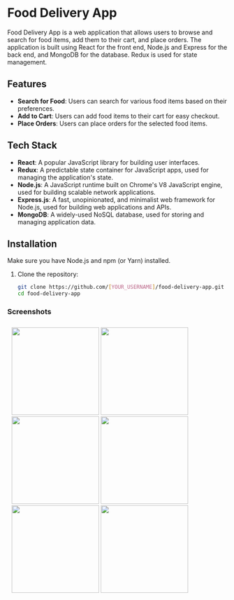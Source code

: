 # Food Delivery App

Food Delivery App is a web application that allows users to browse and search for food items, add them to their cart, and place orders. The application is built using React for the front end, Node.js and Express for the back end, and MongoDB for the database. Redux is used for state management.

## Features

- **Search for Food**: Users can search for various food items based on their preferences.
- **Add to Cart**: Users can add food items to their cart for easy checkout.
- **Place Orders**: Users can place orders for the selected food items.

## Tech Stack

- **React**: A popular JavaScript library for building user interfaces.
- **Redux**: A predictable state container for JavaScript apps, used for managing the application's state.
- **Node.js**: A JavaScript runtime built on Chrome's V8 JavaScript engine, used for building scalable network applications.
- **Express.js**: A fast, unopinionated, and minimalist web framework for Node.js, used for building web applications and APIs.
- **MongoDB**: A widely-used NoSQL database, used for storing and managing application data.

## Installation

Make sure you have Node.js and npm (or Yarn) installed.

1. Clone the repository:
   ```sh
   git clone https://github.com/[YOUR_USERNAME]/food-delivery-app.git
   cd food-delivery-app


### Screenshots

<div style="float: left;padding: 5px;margin: 5px">
  <img src="1.png" width="200">
  <img src="2.png" width="200">
  <img src="3.png" width="200">
<img src="app/src/main/java/com/hackumass/med/medapp/Images/44932825_534884873652877_3961556887551344640_n.jpg" width="200" >
<img src="app/src/main/java/com/hackumass/med/medapp/Images/44997162_1862123343909116_5118065162296754176_n.jpg" width="200" >
<img src="app/src/main/java/com/hackumass/med/medapp/Images/45000578_1094024380760265_5213244188786688000_n.jpg" width="200" >
</div>

<br>
